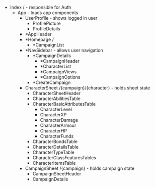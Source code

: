 - Index / - responsible for Auth
  - App - loads app components
    - UserProfile - shows logged in user
      - ProfilePicture
      - ProfileDetails
    - \*AppHeader
    - \*Homepage /
      - \*CampaignList
    - \*NavSidebar - allows user navigation
      - \*CampaignDetails
        - \*CampaignHeader
        - \*CharacterList
        - \*CampaignViews
        - \*CampaignOptions
      - \*CreateCampaign
    - CharacterSheet /{campaign}/{character} - holds sheet state
      - CharacterSheetHeader
      - CharacterAbilitiesTable
      - CharacterBasicAttributesTable
        - CharacterLevel
        - CharacterXP
        - CharacterDamage
        - CharacterArmour
        - CharacterHP
        - CharacterFunds
      - CharacterBondsTable
      - CharacterDetailsTable
      - CharacterTypeTable
      - CharacterClassFeaturesTables
      - CharacterItemsTable
    - CampaignSheet /{campaign} - holds campaign state
      - CampaignSheetHeader
      - CampaignDetails
